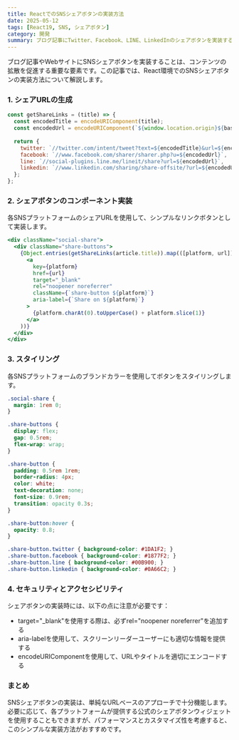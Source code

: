 ```yaml
---
title: ReactでのSNSシェアボタンの実装方法
date: 2025-05-12
tags: [React19, SNS, シェアボタン]
category: 開発
summary: ブログ記事にTwitter、Facebook、LINE、LinkedInのシェアボタンを実装する方法を解説します。
---
```


ブログ記事やWebサイトにSNSシェアボタンを実装することは、コンテンツの拡散を促進する重要な要素です。この記事では、React環境でのSNSシェアボタンの実装方法について解説します。

### 1. シェアURLの生成

```javascript
const getShareLinks = (title) => {
  const encodedTitle = encodeURIComponent(title);
  const encodedUrl = encodeURIComponent(`${window.location.origin}${baseUrl}/blog/${id}`);
  
  return {
    twitter: `//twitter.com/intent/tweet?text=${encodedTitle}&url=${encodedUrl}`,
    facebook: `//www.facebook.com/sharer/sharer.php?u=${encodedUrl}`,
    line: `//social-plugins.line.me/lineit/share?url=${encodedUrl}`,
    linkedin: `//www.linkedin.com/sharing/share-offsite/?url=${encodedUrl}`
  };
};
```

### 2. シェアボタンのコンポーネント実装

各SNSプラットフォームのシェアURLを使用して、シンプルなリンクボタンとして実装します。

```jsx
<div className="social-share">
  <div className="share-buttons">
    {Object.entries(getShareLinks(article.title)).map(([platform, url]) => (
      <a
        key={platform}
        href={url}
        target="_blank"
        rel="noopener noreferrer"
        className={`share-button ${platform}`}
        aria-label={`Share on ${platform}`}
      >
        {platform.charAt(0).toUpperCase() + platform.slice(1)}
      </a>
    ))}
  </div>
</div>
```

### 3. スタイリング

各SNSプラットフォームのブランドカラーを使用してボタンをスタイリングします。

```css
.social-share {
  margin: 1rem 0;
}

.share-buttons {
  display: flex;
  gap: 0.5rem;
  flex-wrap: wrap;
}

.share-button {
  padding: 0.5rem 1rem;
  border-radius: 4px;
  color: white;
  text-decoration: none;
  font-size: 0.9rem;
  transition: opacity 0.3s;
}

.share-button:hover {
  opacity: 0.8;
}

.share-button.twitter { background-color: #1DA1F2; }
.share-button.facebook { background-color: #1877F2; }
.share-button.line { background-color: #00B900; }
.share-button.linkedin { background-color: #0A66C2; }
```

### 4. セキュリティとアクセシビリティ

シェアボタンの実装時には、以下の点に注意が必要です：

- target="_blank"を使用する際は、必ずrel="noopener noreferrer"を追加する
- aria-labelを使用して、スクリーンリーダーユーザーにも適切な情報を提供する
- encodeURIComponentを使用して、URLやタイトルを適切にエンコードする

### まとめ

SNSシェアボタンの実装は、単純なURLベースのアプローチで十分機能します。必要に応じて、各プラットフォームが提供する公式のシェアボタンウィジェットを使用することもできますが、パフォーマンスとカスタマイズ性を考慮すると、このシンプルな実装方法がおすすめです。
